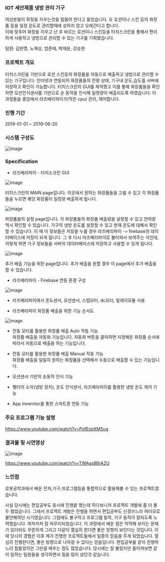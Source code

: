 ### IOT 세안제품 냉방 관리 기구

여성분들이 화장을 지우는것을 힘들어 한다고 들었습니다. 또 로션이나 스킨 등의 화장품 등을 일정 온도로 관리할때에 상하지 않고 오래간다고 합니다.  
이에 맞추어 화장을 지우고 난 후 바르는 로션이나 스킨등을 터치스크린을 통해서 편리하게 사용하고 냉방으로 관리할 수 있는 기구를 기획했습니다.

팀원: 김현명, 노재상, 엄준태, 박재윤, 강승현

### 프로젝트 개요

터치스크린을 기반으로 로션 스킨등의 화장품을 자동으로 배출하고 냉방으로 관리할 수 있는 기구입니다.
인터넷과 연동되어 화장품들의 잔량 상태, 기구내 온도,습도를 서버에 저장하고 확인이 가능합니다. 터치스크린의 GUI를 제작했고 이를 통해 화장품들을 확인하면
모션인식센서를 기반으로 손 동작을 인식해 일정량이 배출되도록 하였습니다. 이 과정들을 중앙에서 라즈베리파이가(작은 cpu) 관리, 제어합니다.

### 진행 기간
2019-01-01 ~ 2019-06-20


### 시스템 구성도    
![image](https://user-images.githubusercontent.com/44837403/116768816-889f4680-aa74-11eb-87b2-4d75c8a1bc03.png)

### Specification  

- 라즈베리파이 - 터치스크린 GUI

![image](https://user-images.githubusercontent.com/44837403/116769554-04e75900-aa78-11eb-8745-b0d4bd0a8851.png)

터치스크린의 MAIN page입니다. 이곳에서 원하는 화장품들을 고를 수 있고 각 화장품들을 누르면 해당 화장품이 일정량 배출하게 됩니다.

![image](https://user-images.githubusercontent.com/44837403/116769555-07e24980-aa78-11eb-8019-2b29d4131c09.png)

화장품들의 설정 page입니다. 각 화장품들의 화장품 배출량을 설정할 수 있고 잔여량 역시 확인할 수 있습니다. 기구의 냉방 온도를 설정할 수 있고 현재 온도에 대해서 확인할 수 있습니다. 이 때 이 정보들은 저장을 누를 경우 라즈베리파이 -> firebase의 데이터베이스에 저장이 되게 됩니다. 그 후 다시 라즈베리파이로 불러와서 보여주는 식인데, 이렇게 하면 기구 정보들을 서버의 데이터베이스에 저장하고 사용할 수 있게 됩니다.

![image](https://user-images.githubusercontent.com/44837403/116769560-0f095780-aa78-11eb-8b32-025cb757cdb7.png)

추가 배출 기능을 위한 page입니다. 추가 배출을 원할 경우 이 page에서 추가 배출을 할 수 있습니다.


- 라즈베리파이 - Firebase 연동 환경 구성

![image](https://user-images.githubusercontent.com/44837403/116769316-192a5680-aa76-11eb-9283-a50c67701be7.png)

- 라즈베리파이에서 온도센서, 모션센서, 스텝모터, dc모터, 릴레이모듈 사용

- 라즈베리파이 화장품 배출을 위한 기능 순서도

![image](https://user-images.githubusercontent.com/44837403/116769287-e2ecd700-aa75-11eb-904d-9b10a8359e0d.png)

- 전동 모터를 활용한 화장품 배출 Auto 작동 기능  
 화장품 배출을 자동화 기능입니다. 자동화 버튼을 클릭하면 지정해둔 화장품 순서에 따라서 자동으로 배출을 하는 기능입니다.

- 전동 모터를 활용한 화장품 배출 Manual 작동 기능  
화장품 배출을 일일히 원하는 화장품을 선택해서 수동으로 배출할 수 있는 기능입니다.
 
- 모션센서 기반의 손동작 인식 기능

- 펠티어 소자(냉방 장치), 온도 인식센서, 라즈베라피이를 활용한 냉방 온도 제어 기능

- App Inverntor를 통한 스마트폰 연동 기능


### 주요 프로그램 기능 설명
https://www.youtube.com/watch?v=PofEzpXMSug


### 결과물 및 시연영상

![image](https://user-images.githubusercontent.com/44837403/116770053-b3d96400-aa7b-11eb-907a-e9ee162de318.png)

https://www.youtube.com/watch?v=TWAgs8BrAZU

### 느낀점

 로봇공학과에서 배운 전자,기구,프로그램등을 통합적으로 활용해볼 수 있는 프로젝트였습니다.
 
 사실 당시에는 편입공부도 동시에 진행을 했는데 하다보니까 프로젝트 개발에 좀 더 몰두 했었습니다. 그래서 프로젝트 개발은 진행을 하면서 편입공부도 신경쓰느라 여러모로 불안해하던 시기였습니다. 그럼에도 불구하고 프로그램 동작, 기구 동작이 잘되도록 노력했습니다.
 여차저차 잘 마무리되었습니다. 이 과정에서 배운 점은 막막해 보이는 문제가 있더라도 꾸준하게 그리고 다같이 열심히 한다면 좋은 방향이 보인다는 것입니다. 이 때 당시의 경험은 이후 제가 진행한 프로젝트들에서 일종의 믿음을 주게 되었습니다. 열심히 진행한다면, 좋은 방향으로 나아갈 수 있다는 믿음입니다. 편입공부를 같이 진행하느라 힘들었지만 그만큼 배우는 점도 많았습니다.
 당시에는 잘 몰랐지만 돌이켜보면 같이 일하는 팀원들을 생각하면서 힘을 많이 냈던것 같습니다.

